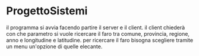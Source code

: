 # ProgettoSistemi

il programma si avvia facendo partire il server e il client.
il client chiederà con che parametro si vuole ricercare il faro tra comune, provincia, regione, anno e longitudine e latitudine.
per ricercare il faro bisogna scegliere tramite un menu un'opzione di quelle elecante.
